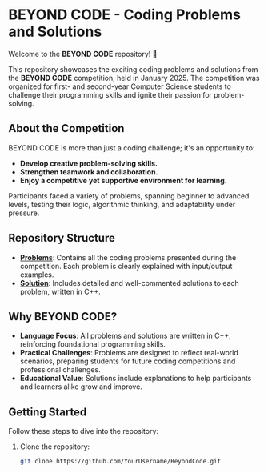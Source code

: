 # BEYOND CODE - Coding Problems and Solutions

Welcome to the **BEYOND CODE** repository! 🚀  

This repository showcases the exciting coding problems and solutions from the **BEYOND CODE** competition, held in January 2025. The competition was organized for first- and second-year Computer Science students to challenge their programming skills and ignite their passion for problem-solving.

## About the Competition
BEYOND CODE is more than just a coding challenge; it's an opportunity to:
- **Develop creative problem-solving skills.**
- **Strengthen teamwork and collaboration.**
- **Enjoy a competitive yet supportive environment for learning.**

Participants faced a variety of problems, spanning beginner to advanced levels, testing their logic, algorithmic thinking, and adaptability under pressure.

## Repository Structure
- **[Problems](https://github.com/Sarixm/Beyond-code-/blob/main/BTC1%20-%20Questions-tal.docx)**: Contains all the coding problems presented during the competition. Each problem is clearly explained with input/output examples.
- **[Solution](https://github.com/Sarixm/Beyond-code-/tree/main/BTC-1-5-5785-TAL)**: Includes detailed and well-commented solutions to each problem, written in C++.


## Why BEYOND CODE?
- **Language Focus**: All problems and solutions are written in C++, reinforcing foundational programming skills.
- **Practical Challenges**: Problems are designed to reflect real-world scenarios, preparing students for future coding competitions and professional challenges.
- **Educational Value**: Solutions include explanations to help participants and learners alike grow and improve.

## Getting Started
Follow these steps to dive into the repository:
1. Clone the repository:
   ```bash
   git clone https://github.com/YourUsername/BeyondCode.git
